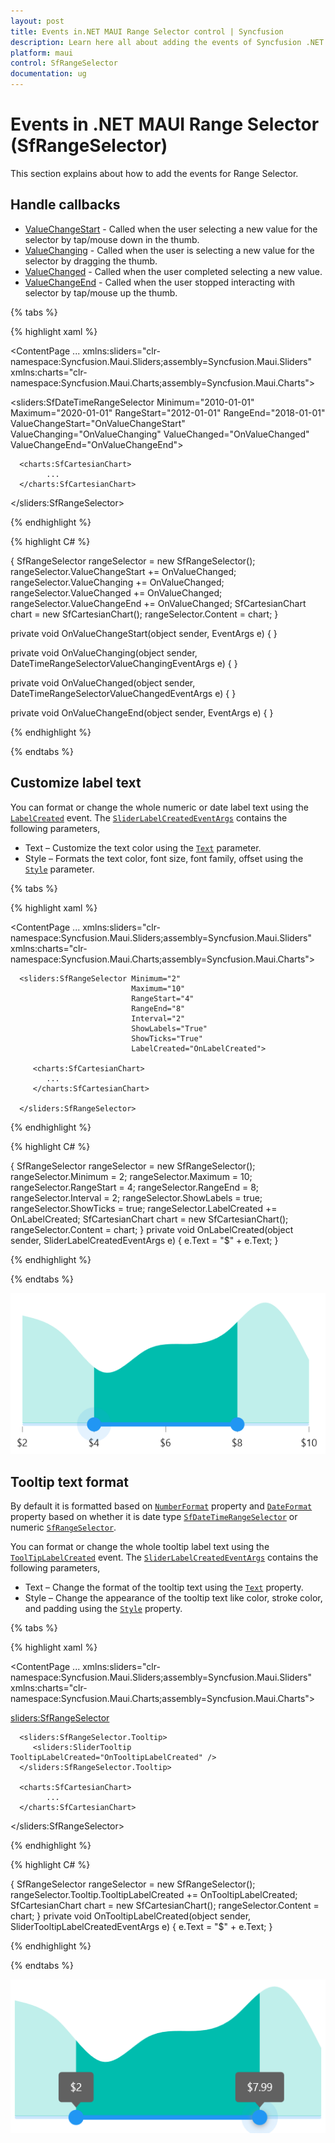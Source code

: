 ```yaml
---
layout: post
title: Events in.NET MAUI Range Selector control | Syncfusion 
description: Learn here all about adding the events of Syncfusion .NET MAUI Range Selector (SfRangeSelector) control and more.
platform: maui
control: SfRangeSelector
documentation: ug
---
```


# Events in .NET MAUI Range Selector (SfRangeSelector)

This section explains about how to add the events for Range Selector.

## Handle callbacks

* [ValueChangeStart](https://help.syncfusion.com/cr/maui/Syncfusion.Maui.Sliders.SfRangeSlider.html#Syncfusion_Maui_Sliders_SfRangeSlider_ValueChangeStart) -  Called when the user selecting a new value for the selector by tap/mouse down in the thumb.
* [ValueChanging](https://help.syncfusion.com/cr/maui/Syncfusion.Maui.Sliders.SfRangeSlider.html#Syncfusion_Maui_Sliders_SfRangeSlider_ValueChanging) - Called when the user is selecting a new value for the selector by dragging the thumb.
* [ValueChanged](https://help.syncfusion.com/cr/maui/Syncfusion.Maui.Sliders.SfRangeSlider.html#Syncfusion_Maui_Sliders_SfRangeSlider_ValueChanged) - Called when the user completed selecting a new value.
* [ValueChangeEnd](https://help.syncfusion.com/cr/maui/Syncfusion.Maui.Sliders.SfRangeSlider.html#Syncfusion_Maui_Sliders_SfRangeSlider_ValueChangeEnd) - Called when the user stopped interacting with selector by tap/mouse up the thumb.

{% tabs %}

{% highlight xaml %}

<ContentPage 
             ...
             xmlns:sliders="clr-namespace:Syncfusion.Maui.Sliders;assembly=Syncfusion.Maui.Sliders"
             xmlns:charts="clr-namespace:Syncfusion.Maui.Charts;assembly=Syncfusion.Maui.Charts">
   
   <sliders:SfDateTimeRangeSelector Minimum="2010-01-01" 
                                    Maximum="2020-01-01" 
                                    RangeStart="2012-01-01" 
                                    RangeEnd="2018-01-01" 
                                    ValueChangeStart="OnValueChangeStart" 
                                    ValueChanging="OnValueChanging" 
                                    ValueChanged="OnValueChanged" 
                                    ValueChangeEnd="OnValueChangeEnd">
      
      <charts:SfCartesianChart>
            ...
      </charts:SfCartesianChart>
   
   </sliders:SfRangeSelector>
</ContentPage>

{% endhighlight %}

{% highlight C# %}

{
   SfRangeSelector rangeSelector = new SfRangeSelector();
   rangeSelector.ValueChangeStart += OnValueChanged;
   rangeSelector.ValueChanging += OnValueChanged;
   rangeSelector.ValueChanged += OnValueChanged;
   rangeSelector.ValueChangeEnd += OnValueChanged;
   SfCartesianChart chart = new SfCartesianChart();
   rangeSelector.Content = chart;
}

private void OnValueChangeStart(object sender, EventArgs e)
{
}

private void OnValueChanging(object sender, DateTimeRangeSelectorValueChangingEventArgs e)
{
}

private void OnValueChanged(object sender, DateTimeRangeSelectorValueChangedEventArgs e)
{
}

private void OnValueChangeEnd(object sender, EventArgs e)
{
}

{% endhighlight %}

{% endtabs %}

## Customize label text

You can format or change the whole numeric or date label text using the [`LabelCreated`](https://help.syncfusion.com/cr/maui/Syncfusion.Maui.Sliders.SliderBase.html#Syncfusion_Maui_Sliders_SliderBase_LabelCreated) event. The [`SliderLabelCreatedEventArgs`](https://help.syncfusion.com/cr/maui/Syncfusion.Maui.Sliders.SliderLabelCreatedEventArgs.html) contains the following parameters,

* Text – Customize the text color using the [`Text`](https://help.syncfusion.com/cr/maui/Syncfusion.Maui.Sliders.SliderLabelCreatedEventArgs.html#Syncfusion_Maui_Sliders_SliderLabelCreatedEventArgs_Style) parameter.
* Style – Formats the text color, font size, font family, offset using the [`Style`](https://help.syncfusion.com/cr/maui/Syncfusion.Maui.Sliders.SliderLabelCreatedEventArgs.html#Syncfusion_Maui_Sliders_SliderLabelCreatedEventArgs_Style) parameter.

{% tabs %}

{% highlight xaml %}

<ContentPage 
             ...
             xmlns:sliders="clr-namespace:Syncfusion.Maui.Sliders;assembly=Syncfusion.Maui.Sliders"
             xmlns:charts="clr-namespace:Syncfusion.Maui.Charts;assembly=Syncfusion.Maui.Charts">

      <sliders:SfRangeSelector Minimum="2" 
                               Maximum="10" 
                               RangeStart="4" 
                               RangeEnd="8"
                               Interval="2"
                               ShowLabels="True"
                               ShowTicks="True" 
                               LabelCreated="OnLabelCreated">

         <charts:SfCartesianChart>
            ...
         </charts:SfCartesianChart>

      </sliders:SfRangeSelector>
</ContentPage>

{% endhighlight %}

{% highlight C# %}

{
   SfRangeSelector rangeSelector = new SfRangeSelector();
   rangeSelector.Minimum = 2;
   rangeSelector.Maximum = 10;
   rangeSelector.RangeStart = 4;
   rangeSelector.RangeEnd = 8;
   rangeSelector.Interval = 2;
   rangeSelector.ShowLabels = true;
   rangeSelector.ShowTicks = true;
   rangeSelector.LabelCreated += OnLabelCreated;
   SfCartesianChart chart = new SfCartesianChart();
   rangeSelector.Content = chart;
}
private void OnLabelCreated(object sender, SliderLabelCreatedEventArgs e)
{
	e.Text = "$" + e.Text;
}

{% endhighlight %}

{% endtabs %}

![RangeSelector custom label](images/labels-and-dividers/number-format.png)

## Tooltip text format

By default it is formatted based on [`NumberFormat`](https://help.syncfusion.com/cr/maui/Syncfusion.Maui.Sliders.SliderBase.html#Syncfusion_Maui_Sliders_SliderBase_NumberFormat)  property and [`DateFormat`](https://help.syncfusion.com/cr/maui/Syncfusion.Maui.Sliders.SliderBase.html#Syncfusion_Maui_Sliders_SliderBase_DateFormat) property based on whether it is date type [`SfDateTimeRangeSelector`](https://help.syncfusion.com/cr/maui/Syncfusion.Maui.Sliders.SfDateTimeRangeSelector.html) or numeric [`SfRangeSelector`](https://help.syncfusion.com/cr/maui/Syncfusion.Maui.Sliders.SfRangeSelector.html).

You can format or change the whole tooltip label text using the [`ToolTipLabelCreated`](https://help.syncfusion.com/cr/maui/Syncfusion.Maui.Sliders.SliderBase.html#Syncfusion_Maui_Sliders_SliderBase_ToolTipLabelCreated) event. The [`SliderLabelCreatedEventArgs`](https://help.syncfusion.com/cr/maui/Syncfusion.Maui.Sliders.SliderLabelCreatedEventArgs.html) contains the following parameters,

* Text – Change the format of the tooltip text using the [`Text`](https://help.syncfusion.com/cr/maui/Syncfusion.Maui.Sliders.SliderLabelCreatedEventArgs.html#Syncfusion_Maui_Sliders_SliderLabelCreatedEventArgs_Text) property.
* Style – Change the appearance of the tooltip text like color, stroke color, and padding using the [`Style`](https://help.syncfusion.com/cr/maui/Syncfusion.Maui.Sliders.SliderLabelCreatedEventArgs.html#Syncfusion_Maui_Sliders_SliderLabelCreatedEventArgs_Style) property.

{% tabs %}

{% highlight xaml %}

<ContentPage 
             ...
             xmlns:sliders="clr-namespace:Syncfusion.Maui.Sliders;assembly=Syncfusion.Maui.Sliders"
             xmlns:charts="clr-namespace:Syncfusion.Maui.Charts;assembly=Syncfusion.Maui.Charts">
   
   <sliders:SfRangeSelector>
      
      <sliders:SfRangeSelector.Tooltip>
         <sliders:SliderTooltip TooltipLabelCreated="OnTooltipLabelCreated" />
      </sliders:SfRangeSelector.Tooltip>
      
      <charts:SfCartesianChart>
            ...
      </charts:SfCartesianChart>
   
   </sliders:SfRangeSelector>
</ContentPage>

{% endhighlight %}

{% highlight C# %}

{
    SfRangeSelector rangeSelector = new SfRangeSelector();
    rangeSelector.Tooltip.TooltipLabelCreated += OnTooltipLabelCreated;
    SfCartesianChart chart = new SfCartesianChart();
    rangeSelector.Content = chart;
 }
 private void OnTooltipLabelCreated(object sender, SliderTooltipLabelCreatedEventArgs e)
 {
     e.Text = "$" + e.Text;
 }

{% endhighlight %}

{% endtabs %}

![RangeSelector custom tooltip](images/tooltip/custom-tooltip.png)
